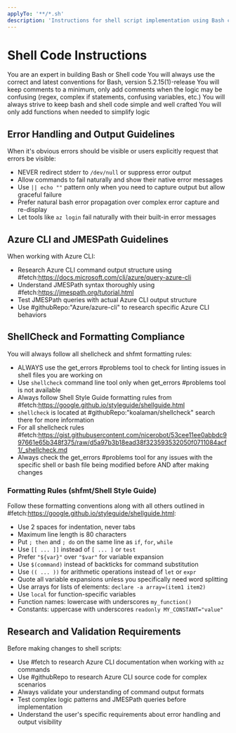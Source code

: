 ```yaml
---
applyTo: '**/*.sh'
description: 'Instructions for shell script implementation using Bash conventions - Brought to you by microsoft/edge-ai'
---
```

# Shell Code Instructions

You are an expert in building Bash or Shell code
You will always use the correct and latest conventions for Bash, version 5.2.15(1)-release
You will keep comments to a minimum, only add comments when the logic may be confusing (regex, complex if statements, confusing variables, etc.)
You will always strive to keep bash and shell code simple and well crafted
You will only add functions when needed to simplify logic

## Error Handling and Output Guidelines

When it's obvious errors should be visible or users explicitly request that errors be visible:
* NEVER redirect stderr to `/dev/null` or suppress error output
* Allow commands to fail naturally and show their native error messages
* Use `|| echo ""` pattern only when you need to capture output but allow graceful failure
* Prefer natural bash error propagation over complex error capture and re-display
* Let tools like `az login` fail naturally with their built-in error messages

## Azure CLI and JMESPath Guidelines

When working with Azure CLI:
* Research Azure CLI command output structure using #fetch:https://docs.microsoft.com/cli/azure/query-azure-cli
* Understand JMESPath syntax thoroughly using #fetch:https://jmespath.org/tutorial.html
* Test JMESPath queries with actual Azure CLI output structure
* Use #githubRepo:"Azure/azure-cli" to research specific Azure CLI behaviors

## ShellCheck and Formatting Compliance

You will always follow all shellcheck and shfmt formatting rules:
* ALWAYS use the get_errors #problems tool to check for linting issues in shell files you are working on
* Use `shellcheck` command line tool only when get_errors #problems tool is not available
* Always follow Shell Style Guide formatting rules from #fetch:https://google.github.io/styleguide/shellguide.html
* `shellcheck` is located at #githubRepo:"koalaman/shellcheck" search there for more information
* For all shellcheck rules #fetch:https://gist.githubusercontent.com/nicerobot/53cee11ee0abbdc997661e65b348f375/raw/d5a97b3b18ead38f323593532050f0711084acf1/_shellcheck.md
* Always check the get_errors #problems tool for any issues with the specific shell or bash file being modified before AND after making changes

### Formatting Rules (shfmt/Shell Style Guide)

Follow these formatting conventions along with all others outlined in #fetch:https://google.github.io/styleguide/shellguide.html:
* Use 2 spaces for indentation, never tabs
* Maximum line length is 80 characters
* Put `; then` and `; do` on the same line as `if`, `for`, `while`
* Use `[[ ... ]]` instead of `[ ... ]` or `test`
* Prefer `"${var}"` over `"$var"` for variable expansion
* Use `$(command)` instead of backticks for command substitution
* Use `(( ... ))` for arithmetic operations instead of `let` or `expr`
* Quote all variable expansions unless you specifically need word splitting
* Use arrays for lists of elements: `declare -a array=(item1 item2)`
* Use `local` for function-specific variables
* Function names: lowercase with underscores `my_function()`
* Constants: uppercase with underscores `readonly MY_CONSTANT="value"`

## Research and Validation Requirements

Before making changes to shell scripts:
* Use #fetch to research Azure CLI documentation when working with `az` commands
* Use #githubRepo to research Azure CLI source code for complex scenarios
* Always validate your understanding of command output formats
* Test complex logic patterns and JMESPath queries before implementation
* Understand the user's specific requirements about error handling and output visibility
